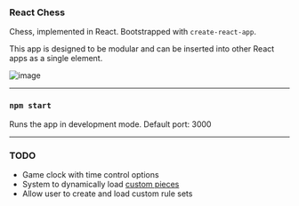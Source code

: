 ### React Chess
Chess, implemented in React. Bootstrapped with `create-react-app`.

This app is designed to be modular and can be inserted into other React apps as a single element.

![image](https://user-images.githubusercontent.com/9682198/179565035-35bb6a96-0c9e-49da-8a4f-f5b964c2e9f0.png)

----

### `npm start`

Runs the app in development mode.
Default port: 3000

----

### TODO
- Game clock with time control options
- System to dynamically load [custom pieces](https://en.wikipedia.org/wiki/Fairy_chess_piece)
- Allow user to create and load custom rule sets
